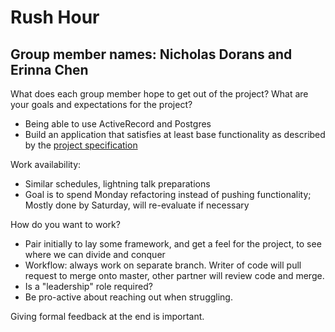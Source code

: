 # Rush Hour
## Group member names: Nicholas Dorans and Erinna Chen

What does each group member hope to get out of the project? What are your goals and expectations for the project?
* Being able to use ActiveRecord and Postgres
* Build an application that satisfies at least base functionality as described by the [project specification](https://github.com/turingschool/curriculum/blob/master/source/projects/rush_hour.md)

Work availability:
* Similar schedules, lightning talk preparations
* Goal is to spend Monday refactoring instead of pushing functionality; Mostly done by Saturday, will re-evaluate if necessary

How do you want to work?
* Pair initially to lay some framework, and get a feel for the project, to see where we can divide and conquer
* Workflow: always work on separate branch. Writer of code will pull request to merge onto master, other partner will review code and merge.
* Is a "leadership" role required?
* Be pro-active about reaching out when struggling.

Giving formal feedback at the end is important.  
